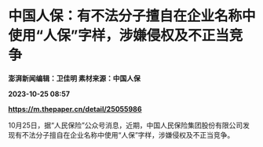 # 中国人保：有不法分子擅自在企业名称中使用“人保”字样，涉嫌侵权及不正当竞争
**澎湃新闻编辑：卫佳明 素材来源：中国人保**

**2023-10-25 08:57**

**https://m.thepaper.cn/detail/25055986**

10月25日，据“人民保险”公众号消息，近期，中国人民保险集团股份有限公司发现有不法分子擅自在企业名称中使用“人保”字样，涉嫌侵权及不正当竞争。